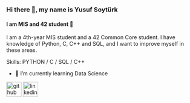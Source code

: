 ### Hi there 👋, my name is Yusuf Soytürk
#### I am MIS and 42 student 🧐
I am a 4th-year MIS student and a 42 Common Core student. I have knowledge of Python, C, C++ and SQL, and I want to improve myself in these areas.

Skills: PYTHON / C / SQL / C++

- 🌱 I’m currently learning Data Science 


[<img src='https://cdn.jsdelivr.net/npm/simple-icons@3.0.1/icons/github.svg' alt='github' height='40'>](https://github.com/yusufsoyturk)  [<img src='https://cdn.jsdelivr.net/npm/simple-icons@3.0.1/icons/linkedin.svg' alt='linkedin' height='40'>](https://www.linkedin.com/in/yusufsoyturk/)  


